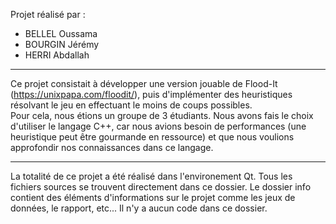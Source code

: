 Projet réalisé par :
- BELLEL Oussama
- BOURGIN Jérémy
- HERRI Abdallah

------------------------------------

Ce projet consistait à développer une version jouable de Flood-It (https://unixpapa.com/floodit/), puis d'implémenter des heuristiques résolvant le jeu en effectuant le moins de coups possibles.<br/>
Pour cela, nous étions un groupe de 3 étudiants. Nous avons fais le choix d'utiliser le langage C++, car nous avions besoin de performances (une heuristique peut être gourmande en ressource) et que nous voulions approfondir nos connaissances dans ce langage.

------------------------------------

La totalité de ce projet a été réalisé dans l'environement Qt. Tous les fichiers sources se trouvent directement dans ce dossier.
Le dossier info contient des éléments d'informations sur le projet comme les jeux de données, le rapport, etc... Il n'y a aucun code dans ce dossier.
